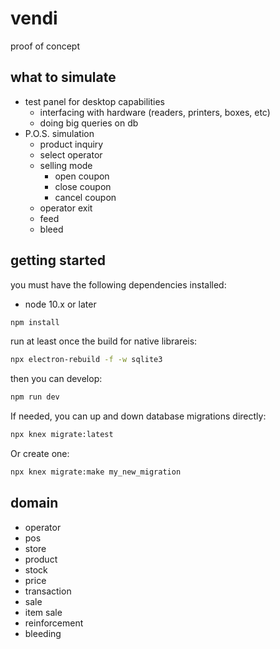 # vendi

proof of concept

## what to simulate

- test panel for desktop capabilities
  - interfacing with hardware (readers, printers, boxes, etc)
  - doing big queries on db
- P.O.S. simulation
  - product inquiry
  - select operator
  - selling mode
    - open coupon
    - close coupon
    - cancel coupon
  - operator exit
  - feed
  - bleed

## getting started

you must have the following dependencies installed:

- node 10.x or later

```bash
npm install
```

run at least once the build for native librareis:

```bash
npx electron-rebuild -f -w sqlite3
```

then you can develop:

```bash
npm run dev
```

If needed, you can up and down database migrations directly:

```bash
npx knex migrate:latest
```

Or create one:

```bash
npx knex migrate:make my_new_migration
```

## domain

- operator
- pos
- store
- product
- stock
- price
- transaction
- sale
- item sale
- reinforcement
- bleeding
